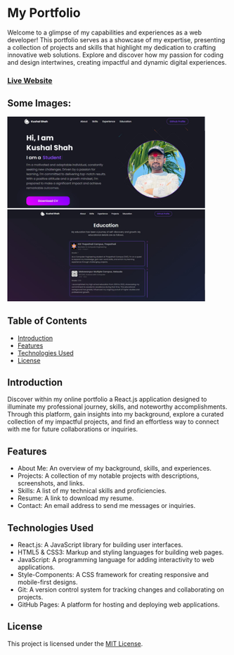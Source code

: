 # My Portfolio
Welcome to a glimpse of my capabilities and experiences as a web developer! This portfolio serves as a showcase of my expertise, presenting a collection of projects and skills that highlight my dedication to crafting innovative web solutions. Explore and discover how my passion for coding and design intertwines, creating impactful and dynamic digital experiences.

### [Live Website](https://portfolio.kushalshah.com.np/)
## Some Images:
<img width="450px;" src="https://raw.githubusercontent.com/kushalshah0/portfolio/main/src/images/homepage.jpg"/>
<img width="450px;" src="https://raw.githubusercontent.com/kushalshah0/portfolio/main/src/images/education.jpg"/>


## Table of Contents
- [Introduction](#introduction)
- [Features](#features)
- [Technologies Used](#technologies-used)
- [License](#license)

## Introduction
Discover within my online portfolio a React.js application designed to illuminate my professional journey, skills, and noteworthy accomplishments. Through this platform, gain insights into my background, explore a curated collection of my impactful projects, and find an effortless way to connect with me for future collaborations or inquiries.

## Features
- About Me: An overview of my background, skills, and experiences.
- Projects: A collection of my notable projects with descriptions, screenshots, and links.
- Skills: A list of my technical skills and proficiencies.
- Resume: A link to download my resume.
- Contact: An email address to send me messages or inquiries.

## Technologies Used
- React.js: A JavaScript library for building user interfaces.
- HTML5 & CSS3: Markup and styling languages for building web pages.
- JavaScript: A programming language for adding interactivity to web applications.
- Style-Components: A CSS framework for creating responsive and mobile-first designs.
- Git: A version control system for tracking changes and collaborating on projects.
- GitHub Pages: A platform for hosting and deploying web applications.

## License
This project is licensed under the [MIT License](LICENSE).